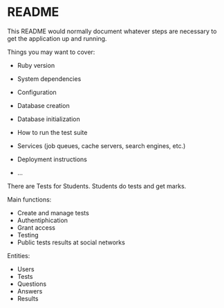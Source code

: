 # README

This README would normally document whatever steps are necessary to get the
application up and running.

Things you may want to cover:

* Ruby version

* System dependencies

* Configuration

* Database creation

* Database initialization

* How to run the test suite

* Services (job queues, cache servers, search engines, etc.)

* Deployment instructions

* ...

There are Tests for Students. Students do tests and get marks.

Main functions:

* Create and manage tests
* Authentiphication
* Grant access
* Testing
* Public tests results at social networks

Entities:

* Users
* Tests
* Questions
* Answers
* Results
